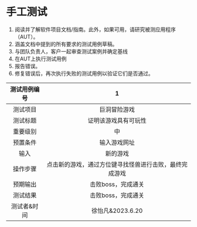 # 手工测试

1. 阅读并了解软件项目文档/指南。此外，如果可用，请研究被测应用程序（AUT）。
2. 涵盖文档中提到的所有要求的测试用例草稿。
3. 与团队负责人，客户一起审查测试案例并确定基线
4. 在AUT上执行测试用例
5. 报告错误。
6. 修复错误后，再次执行失败的测试用例以验证它们是否通过。



| 测试用例编号 |                           1                            |
| :----------: | :----------------------------------------------------: |
|   测试项目   |                      巨洞冒险游戏                      |
|   测试标题   |                  证明该游戏具有可玩性                  |
|   重要级别   |                           中                           |
|   预置条件   |                      输入游戏网址                      |
|     输入     |                        新的游戏                        |
|   操作步骤   | 点击新的游戏，通过方位键寻找怪兽进行击败，最终完成游戏 |
|   预期输出   |                   击败boss，完成通关                   |
|   测试结果   |                   击败boss，完成通关                   |
| 测试者&时间  |                    徐怡凡&2023.6.20                    |

